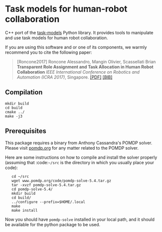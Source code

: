 # Task models for human-robot collaboration

C++ port of the [task-models](https://github.com/ScazLab/task-models) Python library. It provides tools to manipulate and use task models for human robot collaboration.

If you are using this software and or one of its components, we warmly recommend you to cite the following paper:

  > [Roncone2017] Roncone Alessandro, Mangin Olivier, Scassellati Brian **Transparent Role Assignment and Task Allocation in Human Robot Collaboration** *IEEE International Conference on Robotics and Automation (ICRA 2017)*, Singapore. [[PDF]](http://alecive.github.io/papers/[Roncone%20et%20al.%202017]%20Transparent%20Role%20Assignment%20and%20Task%20Allocation%20in%20Human%20Robot%20Collaboration.pdf) [[BIB]](http://alecive.github.io/papers/[Roncone%20et%20al.%202017]%20Transparent%20Role%20Assignment%20and%20Task%20Allocation%20in%20Human%20Robot%20Collaboration.bib)

## Compilation

```
mkdir build
cd build
cmake ../
make -j3
```

## Prerequisites

This package requires a binary from Anthony Cassandra's POMDP solver. Please visit [pomdp.org](http://www.pomdp.org) for any matter related to the POMDP solver.

Here are some instructions on how to compile and install the solver properly (assuming that :code:`~/src` is the directory in which you usually place your code):

```
   cd ~/src
   wget www.pomdp.org/code/pomdp-solve-5.4.tar.gz
   tar -xvzf pomdp-solve-5.4.tar.gz
   cd pomdp-solve-5.4/
   mkdir build
   cd build/
   ../configure --prefix=$HOME/.local
   make
   make install
```

Now you should have `pomdp-solve` installed in your local path, and it should be available for the python package to be used.
